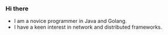 ### Hi there
- I am a novice programmer in Java and Golang.
- I have a keen interest in network and distributed frameworks.
